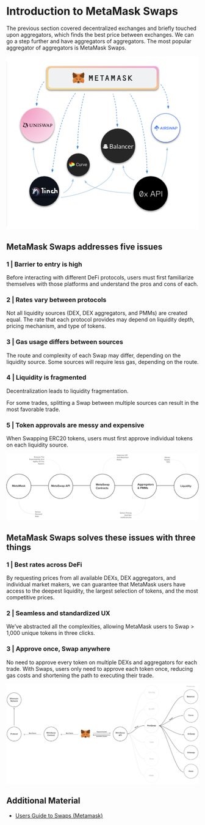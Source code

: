 # Introduction to MetaMask Swaps

The previous section covered decentralized exchanges and briefly touched upon aggregators, which finds the best price between exchanges. We can go a step further and have aggregators of aggregators. The most popular aggregator of aggregators is MetaMask Swaps.

![metamask-swaps-aggregator](/docs/img/S05/metamask-swaps-aggregator.png)

## MetaMask Swaps addresses five issues

### 1 | Barrier to entry is high

Before interacting with different DeFi protocols, users must first familiarize themselves with those platforms and understand the pros and cons of each.

### 2 | Rates vary between protocols

Not all liquidity sources (DEX, DEX aggregators, and PMMs) are created equal. The rate that each protocol provides may depend on liquidity depth, pricing mechanism, and type of tokens.

### 3 | Gas usage differs between sources

The route and complexity of each Swap may differ, depending on the liquidity source. Some sources will require less gas, depending on the route.

### 4 | Liquidity is fragmented

Decentralization leads to liquidity fragmentation.

For some trades, splitting a Swap between multiple sources can result in the most favorable trade.

### 5 | Token approvals are messy and expensive

When Swapping ERC20 tokens, users must first approve individual tokens on each liquidity source.

![metamask-flow-cycle](/docs/img/S05/metamask-flow-cycle.png)

## MetaMask Swaps solves these issues with three things

### 1 | Best rates across DeFi

By requesting prices from all available DEXs, DEX aggregators, and individual market makers, we can guarantee that MetaMask users have access to the deepest liquidity, the largest selection of tokens, and the most competitive prices.

### 2 | Seamless and standardized UX

We’ve abstracted all the complexities, allowing MetaMask users to Swap > 1,000 unique tokens in three clicks.

### 3 | Approve once, Swap anywhere

No need to approve every token on multiple DEXs and aggregators for each trade. With Swaps, users only need to approve each token once, reducing gas costs and shortening the path to executing their trade.

![metamask-swaps-order-flow](/docs/img/S05/metamask-swaps-order-flow.png)

## Additional Material
- [Users Guide to Swaps (Metamask)](https://metamask.zendesk.com/hc/en-us/articles/4405093054363)

